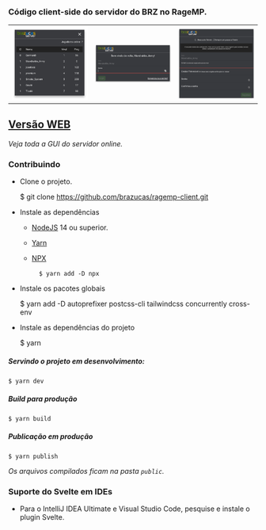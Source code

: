 ### Código client-side do servidor do BRZ no RageMP.

<table>
    <td><img src="https://github.com/brazucas/ragemp/raw/master/demo/demo2.jpeg" width="300px"/></td>
    <td><img src="https://github.com/brazucas/ragemp/raw/master/demo/demo3.png" width="300px"/></td>
    <td><img src="https://github.com/brazucas/ragemp/raw/master/demo/demo4.png" width="300px"/></td>
</table>

## [Versão WEB](http://gui.brz.gg)

_Veja toda a GUI do servidor online._

### Contribuindo

- Clone o projeto.


    $ git clone https://github.com/brazucas/ragemp-client.git

- Instale as dependências

    - [NodeJS](https://nodejs.org/en/download/package-manager/) 14 ou superior.
    - [Yarn](https://classic.yarnpkg.com/en/docs/install)
    - [NPX](https://www.npmjs.com/package/npx)
        
            $ yarn add -D npx

- Instale os pacotes globais


    $ yarn add -D autoprefixer postcss-cli tailwindcss concurrently cross-env
    
- Instale as dependências do projeto

    
    $ yarn

##### Servindo o projeto em desenvolvimento:

    $ yarn dev
    
##### Build para produção
   
    $ yarn build
    
##### Publicação em produção
   
    $ yarn publish
    
_Os arquivos compilados ficam na pasta `public`._

### Suporte do Svelte em IDEs

- Para o IntelliJ IDEA Ultimate e Visual Studio Code, pesquise e instale o plugin Svelte. 
